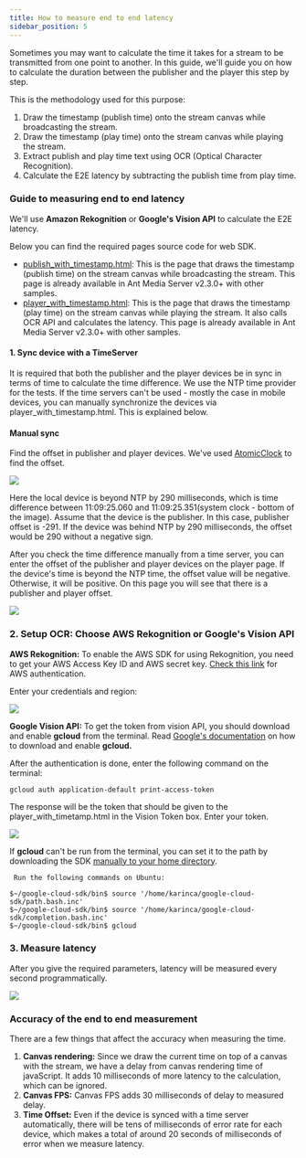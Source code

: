 ```yaml
---
title: How to measure end to end latency
sidebar_position: 5
---
```


Sometimes you may want to calculate the time it takes for a stream to be transmitted from one point to another. In this guide, we'll guide you on how to calculate the duration between the publisher and the player this step by step.

This is the methodology used for this purpose:

1.  Draw the timestamp (publish time) onto the stream canvas while broadcasting the stream.
2.  Draw the timestamp (play time) onto the stream canvas while playing the stream.
3.  Extract publish and play time text using OCR (Optical Character Recognition).
4.  Calculate the E2E latency by subtracting the publish time from play time.

### Guide to measuring end to end latency

We'll use **Amazon Rekognition** or **Google's Vision API** to calculate the E2E latency. 

Below you can find the required pages source code for web SDK.

*   [publish\_with\_timestamp.html](https://github.com/ant-media/StreamApp/blob/master/src/main/webapp/publish_with_timestamp.html): This is the page that draws the timestamp (publish time) on the stream canvas while broadcasting the stream. This page is already available in Ant Media Server v2.3.0+ with other samples.
*   [player\_with\_timestamp.html](https://github.com/ant-media/StreamApp/blob/master/src/main/webapp/player_with_timestamp.html): This is the page that draws the timestamp (play time) on the stream canvas while playing the stream. It also calls OCR API and calculates the latency. This page is already available in Ant Media Server v2.3.0+ with other samples.

#### 1\. Sync device with a TimeServer

It is required that both the publisher and the player devices be in sync in terms of time to calculate the time difference. We use the NTP time provider for the tests. If the time servers can't be used - mostly the case in mobile devices, you can manually synchronize the devices via player\_with\_timestamp.html. This is explained below.

#### Manual sync

Find the offset in publisher and player devices. We've used [AtomicClock](https://play.google.com/store/apps/details?id=partl.atomicclock&hl=en_US&gl=US) to find the offset.

![](@site/static/img/image-1645445267761.png)

Here the local device is beyond NTP by 290 milliseconds, which is time difference between 11:09:25.060 and 11:09:25.351(system clock - bottom of the image). Assume that the device is the publisher. In this case, publisher offset is -291. If the device was behind NTP by 290 milliseconds, the offset would be 290 without a negative sign.

After you check the time difference manually from a time server, you can enter the offset of the publisher and player devices on the player page. If the device's time is beyond the NTP time, the offset value will be negative. Otherwise, it will be positive. On this page you will see that there is a publisher and player offset.

![](@site/static/img/image-1645445342702.png)

### 2\. Setup OCR: Choose AWS Rekognition or Google's Vision API

**AWS Rekognition:** To enable the AWS SDK for using Rekognition, you need to get your AWS Access Key ID and AWS secret key. [Check this link](https://docs.aws.amazon.com/general/latest/gr/aws-sec-cred-types.html#access-keys-and-secret-access-keys) for AWS authentication.

Enter your credentials and region:

![](@site/static/img/image-1645445405563.png)

**Google Vision API:** To get the token from vision API, you should download and enable **gcloud** from the terminal. Read [Google's documentation](https://cloud.google.com/vision/docs/setup) on how to download and enable **gcloud.**

After the authentication is done, enter the following command on the terminal:

```gcloud auth application-default print-access-token```

The response will be the token that should be given to the player\_with\_timetamp.html in the Vision Token box. Enter your token.

![](@site/static/img/image-1645445480526.png)

If **gcloud** can't be run from the terminal, you can set it to the path by downloading the SDK [manually to your home directory](https://cloud.google.com/sdk/docs/install).

     Run the following commands on Ubuntu:

    $~/google-cloud-sdk/bin$ source '/home/karinca/google-cloud-sdk/path.bash.inc'
    $~/google-cloud-sdk/bin$ source '/home/karinca/google-cloud-sdk/completion.bash.inc'
    $~/google-cloud-sdk/bin$ gcloud

### 3\. Measure latency

After you give the required parameters, latency will be measured every second programmatically.

![](@site/static/img/image-1645445619577.png)

### Accuracy of the end to end measurement

There are a few things that affect the accuracy when measuring the time.

1.  **Canvas rendering:** Since we draw the current time on top of a canvas with the stream, we have a delay from canvas rendering time of javaScript. It adds 10 milliseconds of more latency to the calculation, which can be ignored.
2.  **Canvas FPS:** Canvas FPS adds 30 milliseconds of delay to measured delay.
3.  **Time Offset:** Even if the device is synced with a time server automatically, there will be tens of milliseconds of error rate for each device, which makes a total of around 20 seconds of milliseconds of error when we measure latency.
